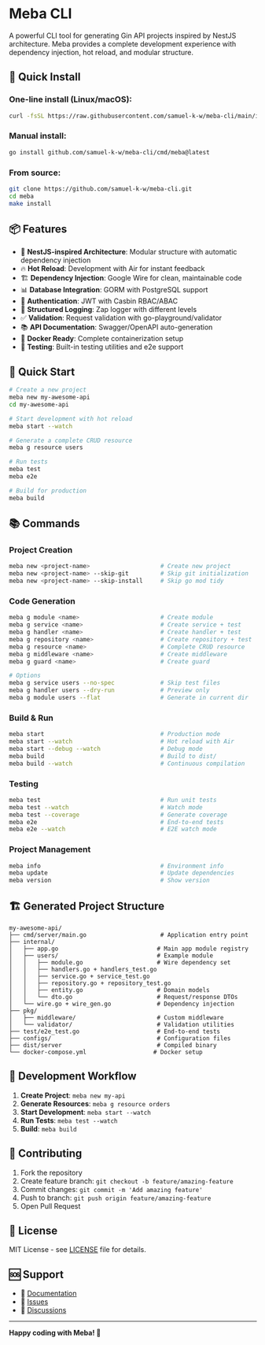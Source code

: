 # Meba CLI

A powerful CLI tool for generating Gin API projects inspired by NestJS architecture. Meba provides a complete development experience with dependency injection, hot reload, and modular structure.

## 🚀 Quick Install

### One-line install (Linux/macOS):
```bash
curl -fsSL https://raw.githubusercontent.com/samuel-k-w/meba-cli/main/install.sh | bash
```

### Manual install:
```bash
go install github.com/samuel-k-w/meba-cli/cmd/meba@latest
```

### From source:
```bash
git clone https://github.com/samuel-k-w/meba-cli.git
cd meba
make install
```

## 📦 Features

- 🚀 **NestJS-inspired Architecture**: Modular structure with automatic dependency injection
- 🔥 **Hot Reload**: Development with Air for instant feedback
- 🏗️ **Dependency Injection**: Google Wire for clean, maintainable code
- 📊 **Database Integration**: GORM with PostgreSQL support
- 🔐 **Authentication**: JWT with Casbin RBAC/ABAC
- 📝 **Structured Logging**: Zap logger with different levels
- ✅ **Validation**: Request validation with go-playground/validator
- 📚 **API Documentation**: Swagger/OpenAPI auto-generation
- 🐳 **Docker Ready**: Complete containerization setup
- 🧪 **Testing**: Built-in testing utilities and e2e support

## 🎯 Quick Start

```bash
# Create a new project
meba new my-awesome-api
cd my-awesome-api

# Start development with hot reload
meba start --watch

# Generate a complete CRUD resource
meba g resource users

# Run tests
meba test
meba e2e

# Build for production
meba build
```

## 📚 Commands

### Project Creation
```bash
meba new <project-name>                    # Create new project
meba new <project-name> --skip-git         # Skip git initialization
meba new <project-name> --skip-install     # Skip go mod tidy
```

### Code Generation
```bash
meba g module <name>                       # Create module
meba g service <name>                      # Create service + test
meba g handler <name>                      # Create handler + test
meba g repository <name>                   # Create repository + test
meba g resource <name>                     # Complete CRUD resource
meba g middleware <name>                   # Create middleware
meba g guard <name>                        # Create guard

# Options
meba g service users --no-spec             # Skip test files
meba g handler users --dry-run             # Preview only
meba g module users --flat                 # Generate in current dir
```

### Build & Run
```bash
meba start                                 # Production mode
meba start --watch                         # Hot reload with Air
meba start --debug --watch                 # Debug mode
meba build                                 # Build to dist/
meba build --watch                         # Continuous compilation
```

### Testing
```bash
meba test                                  # Run unit tests
meba test --watch                          # Watch mode
meba test --coverage                       # Generate coverage
meba e2e                                   # End-to-end tests
meba e2e --watch                           # E2E watch mode
```

### Project Management
```bash
meba info                                  # Environment info
meba update                                # Update dependencies
meba version                               # Show version
```

## 🏗️ Generated Project Structure

```
my-awesome-api/
├── cmd/server/main.go                     # Application entry point
├── internal/
│   ├── app.go                            # Main app module registry
│   ├── users/                            # Example module
│   │   ├── module.go                     # Wire dependency set
│   │   ├── handlers.go + handlers_test.go
│   │   ├── service.go + service_test.go
│   │   ├── repository.go + repository_test.go
│   │   ├── entity.go                     # Domain models
│   │   └── dto.go                        # Request/response DTOs
│   └── wire.go + wire_gen.go             # Dependency injection
├── pkg/
│   ├── middleware/                       # Custom middleware
│   └── validator/                        # Validation utilities
├── test/e2e_test.go                      # End-to-end tests
├── configs/                              # Configuration files
├── dist/server                           # Compiled binary
└── docker-compose.yml                   # Docker setup
```

## 🔧 Development Workflow

1. **Create Project**: `meba new my-api`
2. **Generate Resources**: `meba g resource orders`
3. **Start Development**: `meba start --watch`
4. **Run Tests**: `meba test --watch`
5. **Build**: `meba build`

## 🤝 Contributing

1. Fork the repository
2. Create feature branch: `git checkout -b feature/amazing-feature`
3. Commit changes: `git commit -m 'Add amazing feature'`
4. Push to branch: `git push origin feature/amazing-feature`
5. Open Pull Request

## 📄 License

MIT License - see [LICENSE](LICENSE) file for details.

## 🆘 Support

- 📖 [Documentation](https://github.com/samuel-k-w/meba-cli/wiki)
- 🐛 [Issues](https://github.com/samuel-k-w/meba-cli/issues)
- 💬 [Discussions](https://github.com/samuel-k-w/meba-cli/discussions)

---

**Happy coding with Meba! 🚀**